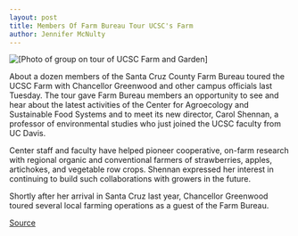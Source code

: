 ```yaml
---
layout: post
title: Members Of Farm Bureau Tour UCSC's Farm
author: Jennifer McNulty
---
```


![\[Photo of group on tour of UCSC Farm and Garden\]][1]

About a dozen members of the Santa Cruz County Farm Bureau toured the UCSC Farm with Chancellor Greenwood and other campus officials last Tuesday. The tour gave Farm Bureau members an opportunity to see and hear about the latest activities of the Center for Agroecology and Sustainable Food Systems and to meet its new director, Carol Shennan, a professor of environmental studies who just joined the UCSC faculty from UC Davis.

Center staff and faculty have helped pioneer cooperative, on-farm research with regional organic and conventional farmers of strawberries, apples, artichokes, and vegetable row crops. Shennan expressed her interest in continuing to build such collaborations with growers in the future.

Shortly after her arrival in Santa Cruz last year, Chancellor Greenwood toured several local farming operations as a guest of the Farm Bureau.

[1]: http://www1.ucsc.edu/oncampus/art/farm.tour.97-10-06.gif

[Source](http://www1.ucsc.edu/oncampus/currents/97-10-06/farm.htm "Permalink to Farm Bureau tour: 10-06-97")
